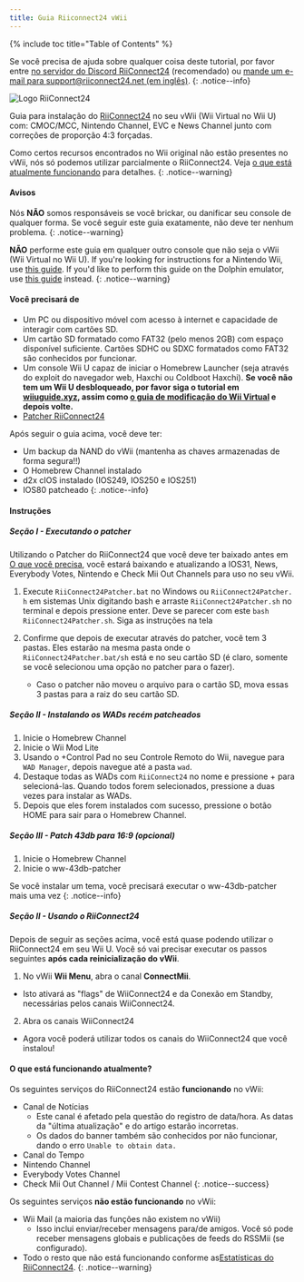 ```yaml
---
title: Guia Riiconnect24 vWii
---
```


{% include toc title="Table of Contents" %}

Se você precisa de ajuda sobre qualquer coisa deste tutorial, por favor entre [no servidor do Discord RiiConnect24](https://discord.gg/rc24) (recomendado) ou [mande um e-mail para support@riiconnect24.net (em inglês)](mailto:support@riiconnect24.net).
{: .notice--info}

![Logo RiiConnect24](/images/WiiRC24Logo.jpg)

Guia para instalação do [RiiConnect24](https://rc24.xyz) no seu vWii (Wii Virtual no Wii U) com: CMOC/MCC, Nintendo Channel, EVC e News Channel junto com correções de proporção 4:3 forçadas.

Como certos recursos encontrados no Wii original não estão presentes no vWii, nós só podemos utilizar parcialmente o RiiConnect24. Veja [o que está atualmente funcionando](#whats-currently-working) para detalhes.
{: .notice--warning}

#### Avisos

Nós **NÃO** somos responsáveis se você brickar, ou danificar seu console de qualquer forma. Se você seguir este guia exatamente, não deve ter nenhum problema.
{: .notice--warning}

**NÃO** performe este guia em qualquer outro console que não seja o vWii (Wii Virtual no Wii U). If you're looking for instructions for a Nintendo Wii, use [this guide](riiconnect24). If you'd like to perform this guide on the Dolphin emulator, use [this guide](riiconnect24-dolphin) instead.
{: .notice--warning}

#### Você precisará de

* Um PC ou dispositivo móvel com acesso à internet e capacidade de interagir com cartões SD.
* Um cartão SD formatado como FAT32 (pelo menos 2GB) com espaço disponível suficiente. Cartões SDHC ou SDXC formatados como FAT32 são conhecidos por funcionar.
* Um console Wii U capaz de iniciar o Homebrew Launcher (seja através do exploit do navegador web, Haxchi ou Coldboot Haxchi). **Se você não tem um Wii U desbloqueado, por favor siga o tutorial em [wiiuguide.xyz](https://wiiuguide.xyz), assim como [o guia de modificação do Wii Virtual](https://wiiuguide.xyz/#/vwii-modding) e depois volte.**
* [Patcher RiiConnect24](https://github.com/RiiConnect24/RiiConnect24-Patcher/releases)

Após seguir o guia acima, você deve ter:
* Um backup da NAND do vWii (mantenha as chaves armazenadas de forma segura!!)
* O Homebrew Channel instalado
* d2x cIOS instalado (IOS249, IOS250 e IOS251)
* IOS80 patcheado
{: .notice--info}

#### Instruções

##### Seção I - Executando o patcher

Utilizando o Patcher do RiiConnect24 que você deve ter baixado antes em [O que você precisa](#what-you-need), você estará baixando e atualizando a IOS31, News, Everybody Votes, Nintendo e Check Mii Out Channels para uso no seu vWii.

1. Execute `RiiConnect24Patcher.bat` no Windows ou `RiiConnect24Patcher. h` em sistemas Unix digitando bash e arraste `RiiConnect24Patcher.sh` no terminal e depois pressione enter. Deve se parecer com este `bash RiiConnect24Patcher.sh`. Siga as instruções na tela

2. Confirme que depois de executar através do patcher, você tem 3 pastas. Eles estarão na mesma pasta onde o `RiiConnect24Patcher.bat/sh` está e no seu cartão SD (é claro, somente se você selecionou uma opção no patcher para o fazer).
   - Caso o patcher não moveu o arquivo para o cartão SD, mova essas 3 pastas para a raiz do seu cartão SD.

##### Seção II - Instalando os WADs recém patcheados

1. Inicie o Homebrew Channel
2. Inicie o Wii Mod Lite
3. Usando o +Control Pad no seu Controle Remoto do Wii, navegue para `WAD Manager`, depois navegue até a pasta `wad`.
4. Destaque todas as WADs com `RiiConnect24` no nome e pressione + para selecioná-las. Quando todos forem selecionados, pressione a duas vezes para instalar as WADs.
5. Depois que eles forem instalados com sucesso, pressione o botão HOME para sair para o Homebrew Channel.

##### Seção III - Patch 43db para 16:9 (opcional)

1. Inicie o Homebrew Channel
2. Inicie o ww-43db-patcher

Se você instalar um tema, você precisará executar o ww-43db-patcher mais uma vez
{: .notice--info}

##### Seção II - Usando o RiiConnect24

Depois de seguir as seções acima, você está quase podendo utilizar o RiiConnect24 em seu Wii U. Você só vai precisar executar os passos seguintes **após cada reinicialização do vWii**.

1. No vWii **Wii Menu**, abra o canal **ConnectMii**.
* Isto ativará as "flags" de WiiConnect24 e da Conexão em Standby, necessárias pelos canais WiiConnect24.
2. Abra os canais WiiConnect24
* Agora você poderá utilizar todos os canais do WiiConnect24 que você instalou!

#### O que está funcionando atualmente?
Os seguintes serviços do RiiConnect24 estão **funcionando** no vWii:
* Canal de Notícias
    * Este canal é afetado pela questão do registro de data/hora. As datas da "última atualização" e do artigo estarão incorretas.
    * Os dados do banner também são conhecidos por não funcionar, dando o erro `Unable to obtain data.`
* Canal do Tempo
* Nintendo Channel
* Everybody Votes Channel
* Check Mii Out Channel / Mii Contest Channel
{: .notice--success}

Os seguintes serviços **não estão funcionando** no vWii:
* Wii Mail (a maioria das funções não existem no vWii)
    * Isso inclui enviar/receber mensagens para/de amigos. Você só pode receber mensagens globais e publicações de feeds do RSSMii (se configurado).
* Todo o resto que não está funcionando conforme as[Estatísticas do RiiConnect24](https://rc24.xyz/stats/index.html).
{: .notice--warning}
